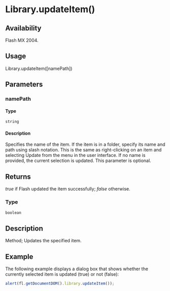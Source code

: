# Library.updateItem()

## Availability

Flash MX 2004.

## Usage

Library.updateItem([namePath])

## Parameters

### **namePath**

#### Type

```typescript
string
```

#### Description

Specifies the name of the item. If the item is in a folder, specify its name and path using slash notation. This is the same as right-clicking on an item and selecting Update from the menu in the user interface. If no name is provided, the current selection is updated. This parameter is optional.

## Returns

*true* if Flash updated the item successfully; *false* otherwise.

### Type

```typescript
boolean
```

## Description

Method; Updates the specified item.

## Example

The following example displays a dialog box that shows whether the currently selected item is updated (true) or not (false):

```javascript
alert(fl.getDocumentDOM().library.updateItem());
```
